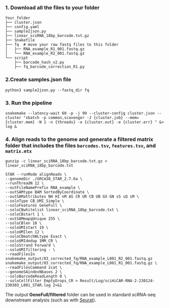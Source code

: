 ### 1. Download all the files to your folder
```
Your_folder
├── cluster.json
├── config.yaml
├── sample2json.py
├── linear_sciRNA_18bp_barcode.txt.gz
├── Snakefile
├── fq  # move your raw fastq files to this folder
│   ├── RNA_example_R1_001.fastq.gz
│   └── RNA_example_R2_001.fastq.gz
└── script
    ├── barcode_hash_v2.py
    ├── fq_barcode_correction_R1.py
```

### 2.Create samples.json file

`python3 sample2json.py --fastq_dir fq`

### 3. Run the pipeline

`snakemake --latency-wait 60 -p -j 99 --cluster-config cluster.json --cluster "sbatch -p common,scavenger -J {cluster.job} --mem={cluster.mem} -N 1 -n {threads} -o {cluster.out} -e {cluster.err} " &> log &`

### 4. Align reads to the genome and generate a filtered matrix folder that includes the files `barcodes.tsv`, `features.tsv`, and `matrix.mtx`
```
gunzip -c linear_sciRNA_18bp_barcode.txt.gz > linear_sciRNA_18bp_barcode.txt

STAR --runMode alignReads \
--genomeDir ./GRCm38_STAR_2.7.6a \
--runThreadN 12 \
--outFileNamePrefix RNA_example \
--outSAMtype BAM SortedByCoordinate \
--outSAMattributes NH HI nM AS CR UR CB UB GX GN sS sQ sM \
--soloType CB_UMI_Simple \
--soloFeatures GeneFull \
--soloCBwhitelist linear_sciRNA_18bp_barcode.txt \
--soloCBstart 1 \
--outSAMmapqUnique 255 \
--soloCBlen 18 \
--soloUMIstart 19 \
--soloUMIlen 12 \
--soloCBmatchWLtype Exact \
--soloUMIdedup 1MM_CR \
--soloStrand Forward \
--soloUMIfiltering - \
--readFilesIn snakemake_output/03_corrected_fq/RNA_example_L001_R2_001.fastq.gz snakemake_output/03_corrected_fq/RNA_example_L001_R1_001.fastq.gz \
--readFilesCommand zcat \
--genomeSAindexNbases 2 \
--soloBarcodeReadLength 0 \
--soloCellFilter EmptyDrops_CR > Result/Log/sciHiCAR-RNA-2-230124-230303_L001_STAR.log 2>&1
```
The output **GeneFull/filtered** folder can be used in standard scRNA-seq downstream analysis (such as with [Seurat](https://satijalab.org/seurat/articles/pbmc3k_tutorial)).
